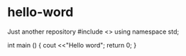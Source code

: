 # hello-word
Just another repository
#include <<iostream>>
  using namespace std;
  
  int main () {
              cout <<"Hello word"; 
  return 0;
  }
